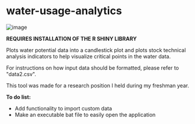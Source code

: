 # water-usage-analytics

![image]()

**REQUIRES INSTALLATION OF THE R SHINY LIBRARY**

Plots water potential data into a candlestick plot and plots stock technical analysis indicators to help visualize critical points in the water data.

For instructions on how input data should be formatted, please refer to "data2.csv".

This tool was made for a research position I held during my freshman year.

**To do list:**
- Add functionality to import custom data
- Make an executable bat file to easily open the application
